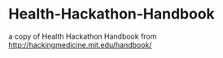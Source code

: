 # Health-Hackathon-Handbook
a copy of Health Hackathon Handbook from http://hackingmedicine.mit.edu/handbook/

